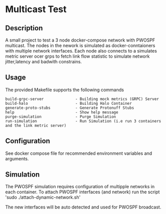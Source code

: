# Multicast Test

## Description
A small project to test a 3 node docker-compose network with PWOSPF multicast.
The nodes in the nework is simulated as docker-conntaioners with multiple network interfaces.
Each node also connects to a simulates metric server ocer grps to fetch link flow statistic to
simulate network jitter,latency and badwith constrains.

## Usage
The provided Makefile supports the following commands

```
build-grpc-server              - Building mock metrics (GRPC) Server
build-halo                     - Building Halo Container
generate-proto-stubs           - Generate Protonuff Stubs
help                           - Show help message
purge-simulation               - Purge Simulation
run-simulation                 - Run Simulation (i.e run 3 containers and the link metric server)
```


## Configuration
See docker compose file for recommended environment variables and arguments.

## Simulation
The PWOSPF simulation requires configuration of multipple networks in each container.
To attach PWOSPF interfaces (and network) run the script  'sudo ./attach-dynamic-network.sh'

The new interfaces will be auto detected and used for PWOSPF broadcast. 